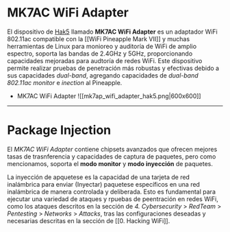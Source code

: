 # MK7AC WiFi Adapter

El dispositivo de [Hak5](https://hak5.org) llamado **MK7AC WiFi Adapter** es un adaptador WiFi 802.11ac compatible con la [[WiFi Pineapple Mark VII]] y muchas herramientas de Linux para monioreo y auditoría de WiFi de amplio espectro, soporta las bandas de 2.4GHz y 5GHz, proporcionando capacidades mejoradas para audtoría de redes WiFi. Este dispositivo permite realizar pruebas de penetración más robustas y efectivas debido a sus capacidades *dual-band*, agregando capacidades de *dual-band 802.11ac monitor* e *inection* al Pineapple.

- MK7AC WiFi Adapter
![[mk7ap_wifi_adapter_hak5.png|600x600]]

---
# Package Injection

El *MK7AC WiFi Adapter* contiene chipsets avanzados que ofrecen mejores tasas de trasnferencia  y capacidades de captura de paquetes, pero como mencionamos, soporta el **modo monitor** y **modo inyección** de paquetes.

La inyección de apquetese es la capacidad de una tarjeta de red inalámbrica para enviar (Inyectar) paquetese específicos en una red inalámbrica de manera controlada y deliberada. Esto es fundamental para ejecutar una variedad de ataques y rpuebas de peentración en redes WiFi, como los ataques descritos en la sección de *4. Cybersecurity* > *RedTeam* > *Pentesting* > *Networks* > *Attacks*, tras las configuraciones deseadas y necesarias descritas en la sección de [[0. Hacking WiFi]].



